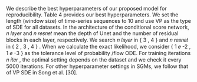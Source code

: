 We describe the best hyperparameters of our proposed model for reproducibility. Table 4 provides our best hyperparameters. We set the length (window size) of time-series sequences to 10 and use VP as the type of SDE for all datasets. In the architecture of the conditional score network, 𝑛 𝑙𝑎𝑦𝑒𝑟 and 𝑛 𝑟𝑒𝑠𝑛𝑒𝑡 mean the depth of Unet and the number of residual blocks in each layer, respectively. We search 𝑛 𝑙𝑎𝑦𝑒𝑟 in { 3 , 4 } and 𝑛 𝑟𝑒𝑠𝑛𝑒𝑡 in { 2 , 3 , 4 } . When we calculate the exact likelihood, we consider { 1 𝑒 -2 , 1 𝑒 -3 } as the tolerance level of probability /flow ODE. For training iterations 𝑛 𝑖𝑡𝑒𝑟 , the optimal setting depends on the dataset and we check it every 5000 iterations. For other hyperparameter settings in SGMs, we follow that of VP SDE in Song et al. [30].
